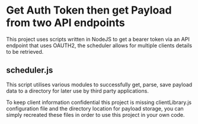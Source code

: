 # Get Auth Token then get Payload from two API endpoints 

This project uses scripts written in NodeJS to get a bearer token via an API endpoint that uses OAUTH2, the scheduler allows for multiple clients details to be retrieved. 

## scheduler.js

This script utilises various modules to successfully get, parse, save payload data to a directory for later use by third party applications.

To keep client information confidential this project is missing clientLibrary.js configuration file and the directory location for payload storage, you can simply recreated these files in order to use this project in your own code.